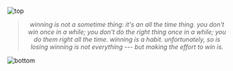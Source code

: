 ![top](https://github.com/user-attachments/assets/c0ff87ae-14a3-4edd-a449-ee6e0e2f73f5)

<!-- quote-start -->
<div align="center">

> *winning is not a sometime thing: it's an all the time thing. you don't win once in a while; you don't do the right thing once in a while; you do them right all the time. winning is a habit. unfortunately, so is losing winning is not everything --- but making the effort to win is.*

</div>
<!-- quote-end -->


![bottom](https://github.com/user-attachments/assets/bf2cc040-2664-4cf3-8aaa-9d397c8a8f5c)
